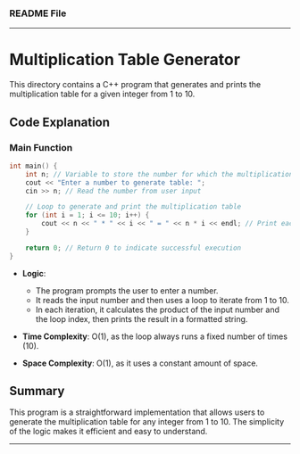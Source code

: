 ### README File

---

# Multiplication Table Generator

This directory contains a C++ program that generates and prints the multiplication table for a given integer from 1 to 10.

## Code Explanation

### Main Function

```cpp
int main() {
    int n; // Variable to store the number for which the multiplication table will be generated
    cout << "Enter a number to generate table: ";
    cin >> n; // Read the number from user input

    // Loop to generate and print the multiplication table
    for (int i = 1; i <= 10; i++) {
        cout << n << " * " << i << " = " << n * i << endl; // Print each line of the multiplication table
    }

    return 0; // Return 0 to indicate successful execution
}
```

- **Logic**:
  - The program prompts the user to enter a number.
  - It reads the input number and then uses a loop to iterate from 1 to 10.
  - In each iteration, it calculates the product of the input number and the loop index, then prints the result in a formatted string.

- **Time Complexity**: O(1), as the loop always runs a fixed number of times (10).
- **Space Complexity**: O(1), as it uses a constant amount of space.

## Summary

This program is a straightforward implementation that allows users to generate the multiplication table for any integer from 1 to 10. The simplicity of the logic makes it efficient and easy to understand.

---

